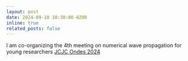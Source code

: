 ```yaml
---
layout: post
date: 2024-09-10 10:30:00-0200
inline: true
related_posts: false
---
```


I am co-organizing the 4th meeting on numerical wave propagation for young researchers [JCJC Ondes 2024](https://jcjc_ondes.pages.math.cnrs.fr/)